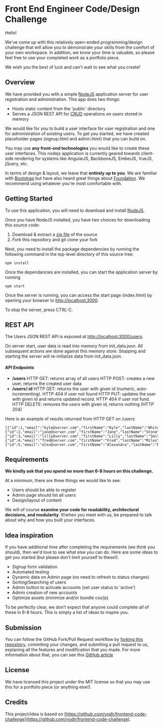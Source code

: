 Front End Engineer Code/Design Challenge
=======================

Hello!

We've come up with this relatively open-ended programming/design
challenge that will allow you to demonstrate your skills from the comfort
of your own workspace.  In addition, we know your time is valuable, so please
feel free to use your completed work as a portfolio piece.

We wish you the best of luck and can't wait to see what you create!

## Overview

We have provided you with a simple [NodeJS](https://nodejs.org)
application server for user registration and administration.
This app does two things:
* Hosts static content from the 'public' directory
* Serves a JSON REST API for [CRUD](http://en.wikipedia.org/wiki/Create,_read,_update_and_delete) operations on users stored in memory

We would like for you to build a user interface for user registration and one for administration of existing users.  To get you started, we have created placeholder pages (signup.html and admin.html) that you can build on.

You may use **any front-end technologies** you would like to create these user interfaces. This nodejs application is currently geared towards client-side rendering for systems like AngularJS, BackboneJS, EmberJS, VueJS, jQuery, etc.

In terms of design & layout, we leave that **entirely up to you**.  We are familiar with [Bootstrap](http://getbootstrap.com) but have also heard great things about [Foundation](http://foundation.zurb.com).  We recommend using whatever you're most comfortable with.


## Getting Started

To use this application, you will need to download and install [NodeJS](http://nodejs.org/download/).

Once you have NodeJS installed, you have two choices for downloading this source code:

1. Download & extract a [zip file](https://github.com/RakutenBrasil/frontend-code-challenge/archive/master.zip) of the source  
2. Fork this repository and git clone your fork

Next, you need to install the package dependencies by running the following command in the top-level directory of this source tree:
```
npm install
```

Once the dependancies are installed, you can start the application server by running
```
npm start
```

Once the server is running, you can access the start page (index.html) by opening your browser to [http://localhost:3000](http://localhost:3000).

To stop the server, press CTRL-C.

## REST API

The Users JSON REST API is exposed at [http://localhost:3000/users](http://localhost:3000).

On server start, user data is read into memory from init_data.json. All subsequent actions are done against this memory store.  Stopping and starting the server will re-initialize data from init_data.json.  

#### API Endpoints

* **/users**
HTTP GET: returns array of all users
HTTP POST: creates a new user, returns the created user data
* **/users/:id**
HTTP GET: returns the user with given id (numeric, auto-incrementing).  HTTP 404 if user not found
HTTP PUT: updates the user with given id and returns updated record. HTTP 404 if user not fund.
HTTP DELETE: removes the users with given id, returns nothing (HTTP 204)

Here is an example of results returned from HTTP GET on /users:
```
[{"id":1,"email":"kyle@server.com","firstName":"Kyle","lastName":"White","state":"active"},
{"id":2,"email":"jane@server.com","firstName":"Jane","lastName":"Stone","state":"active"},
{"id":3,"email":"lilly@server.com","firstName":"Lilly","lastName":"Smith","state":"pending"},
{"id":4,"email":"fred@server.com","firstName":"Fred","lastName":"Miles","state":"pending"},
{"id":5,"email":"alex@server.com","firstName":"Alexandra","lastName":"Betts","state":"pending"}]
```

## Requirements

**We kindly ask that you spend no more than 6-8 hours on this challenge.**

At a minimum, there are three things we would like to see:
* Users should be able to register
* Admin page should list all users
* Design/layout of content

We will of course **examine your code for readability, architectural decisions, and modularity**.  If/when you meet with us, be prepared to talk about why and how you built your interfaces.

## Idea inspiration

If you have additional time after completing the requirements (we _think_ you should), then we'd love to see what else you can do.  Here are some ideas to get you started (but please don't limit yourself to these!).

* Signup form validation
* Automated testing
* Dynamic data on Admin page (no need to refresh to status changes)
* Sorting/Searching of users
* Admin button to activate accounts (set user status to 'active')
* Admin creation of new accounts
* Optimize assets (minimize and/or bundle css/js)

To be perfectly clear, we don't expect that anyone could complete _all_ of these in 6-8 hours.  This is simply a list of ideas to inspire you.

## Submission

You can follow the GitHub Fork/Pull Request workflow by [forking this repository](https://github.com/RakutenBrasil/frontend-code-challenge/fork), commiting your changes, and submiting a pull request to us, explaning all the features and modification that you made.  For more information about that, you can see this [GitHub article](https://help.github.com/articles/fork-a-repo/#propose-changes-to-someone-elses-project)

## License

We have licensed this project under the MIT license so that you may use this for a portfolio piece (or anything else!).

## Credits

This project/idea is based on [https://github.com/yodlr/frontend-code-challenge](https://github.com/yodlr/frontend-code-challenge).
